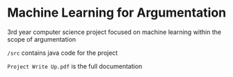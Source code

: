 # Machine Learning for Argumentation

3rd year computer science project focused on machine learning within the scope of argumentation

`/src` contains java code for the project

`Project Write Up.pdf` is the full documentation
